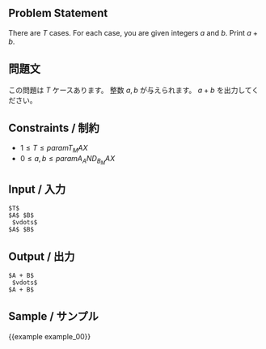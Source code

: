 <div markdown="1" class="lang-en">

Problem Statement
---------

There are $T$ cases.
For each case, you are given integers $a$ and $b$. Print $a + b$.

</div>
<div markdown="1" class="lang-ja">

問題文
---------

この問題は $T$ ケースあります。
整数 $a, b$ が与えられます。 $a + b$ を出力してください。

</div>

Constraints / 制約
---------

- $1 \leq T \leq {{param T_MAX}}$
- $0 \leq a, b \leq {{param A_AND_B_MAX}}$


Input / 入力
---------

```
$T$
$A$ $B$
 $vdots$
$A$ $B$
```

Output / 出力
---------

```
$A + B$
 $vdots$
$A + B$
```

Sample / サンプル
---------

{{example example_00}}
